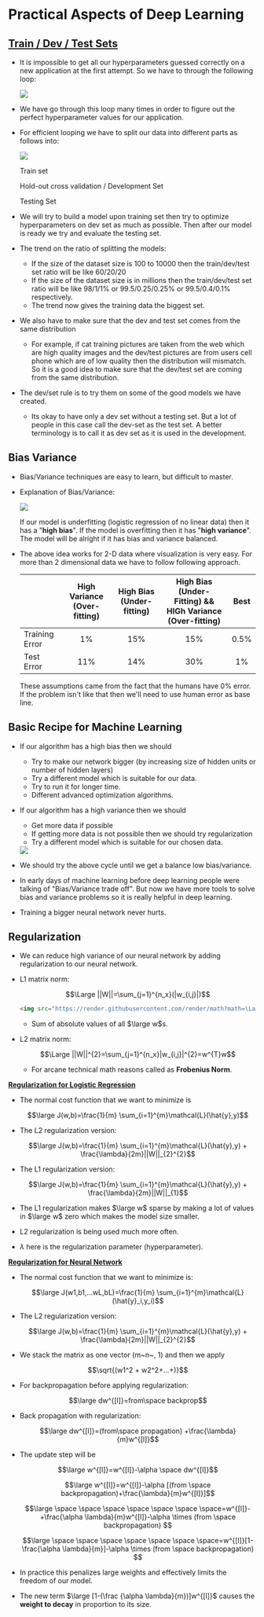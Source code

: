 # **Practical Aspects of Deep Learning**

## <ins>**Train / Dev / Test Sets**</ins>

- It is impossible to get all our hyperparameters guessed correctly on a new application at the first attempt. So we have to through the following  loop:

  <img src="./Images/deeplearningcycle.png">

- We have go through this loop many times in order to figure out the perfect hyperparameter values for our application.

- For efficient looping we have to split our data into different parts as follows into:

  <img src="./Images/datasetsplit.png">

  Train set

  Hold-out cross validation / Development Set

  Testing Set

- We will try to build a model upon training set then try to optimize hyperparameters on dev set as much as possible. Then after our model is ready we try and evaluate the testing set.
- The trend on the ratio of splitting the models:
  - If the size of the dataset size is 100 to 10000 then the train/dev/test set ratio will be like 60/20/20
  - If the size of the dataset size is in millions then the train/dev/test set ratio will be like 98/1/1% or 99.5/0.25/0.25% or 99.5/0.4/0.1% respectively.
  - The trend now gives the training data the biggest set.
- We also have to make sure that the dev and test set comes from the same distribution
  
  - For example, if cat training pictures are taken from the web which are high quality images  and the dev/test pictures are from users cell phone which are of low quality then the distribution will mismatch. So it is a good idea to make sure that the dev/test set are coming from the same distribution.
- The dev/set rule is to try them on some of the good models we have created.
  
  - Its okay to have only a dev set without a testing set. But a lot of people in this case call the dev-set as the test set. A better terminology is to call it as dev set as it is used in the development.

## **Bias Variance**

- Bias/Variance techniques are easy to learn, but difficult to master.

- Explanation of Bias/Variance:

  <img src="./Images/biasvariance.png">

  If our model is underfitting (logistic regression of no linear data) then it has a "**high bias**". If the model is overfitting then it has "**high variance**". The model will be alright if it has bias and variance balanced.

- The above idea works for 2-D data where visualization is very easy. For more than 2 dimensional data we have to follow following approach.

  |                | High Variance (Over-fitting) | High Bias  (Under-fitting) | High  Bias (Under- Fitting) && HIGh Variance (Over-fitting) | Best |
  | -------------- | :--------------------------: | :------------------------: | :---------------------------------------------------------: | :--: |
  | Training Error |              1%              |            15%             |                             15%                             | 0.5% |
  | Test Error     |             11%              |            14%             |                             30%                             |  1%  |

  These assumptions came from the fact that the humans have 0% error. If the problem isn't like that then we'll need to use human error as base line.

## **Basic Recipe for Machine Learning**

- If our algorithm has a high bias then we should

  - Try to make our network bigger (by increasing size of hidden units or number of hidden layers)
  - Try a different model which is suitable for our data.
  - Try to run it for longer time.
  - Different advanced optimization algorithms.

- If our algorithm has a high variance then we should

  - Get more data if possible
  - If getting more data is not possible then we should try regularization
  - Try a different model which is suitable for our chosen data.

  <img src="./Images/nnrecipe.png">

- We should try the above cycle until we get a balance low bias/variance.

- In early days of machine learning before deep learning people were talking of "Bias/Variance trade off". But now we have more tools to solve bias and variance problems so it is really helpful in deep learning.

- Training a bigger neural network never hurts.

## **Regularization**

- We can reduce high variance of our neural network by adding regularization to our neural network.

- L1 matrix norm:

  $$\Large ||W||=\sum_{j=1}^{n_x}(|w_{i,j}|)$$

  ```html
  <img src="https://render.githubusercontent.com/render/math?math=\Large ||W||=\sum_{j=1}^{n_x}(|w_{i,j}|)">
  ```

  - Sum of absolute values of all $\large w$s.

- L2 matrix norm:

  $$\Large ||W||^{2}=\sum_{j=1}^{n_x}|w_{i,j}|^{2}=w^{T}w$$
  
  - For arcane technical math reasons called as **Frobenius Norm**.

<ins>**Regularization for Logistic Regression**</ins>

- The normal cost function that we want to minimize is

  $$\large J(w,b)=\frac{1}{m} \sum_{i=1}^{m}\mathcal{L}(\hat{y},y)$$

- The L2 regularization version:

  $$\large J(w,b)=\frac{1}{m} \sum_{i=1}^{m}\mathcal{L}(\hat{y},y) + \frac{\lambda}{2m}||W||_{2}^{2}$$

- The L1 regularization version:

  $$\large J(w,b)=\frac{1}{m} \sum_{i=1}^{m}\mathcal{L}(\hat{y},y) + \frac{\lambda}{2m}||W||_{1}$$

- The L1 regularization makes $\large w$ sparse by making a lot of values in $\large w$ zero which makes the model size smaller.
- L2 regularization is being used much more often.
- $\lambda$ here is the regularization parameter (hyperparameter).

<ins>**Regularization for Neural Network**</ins>

- The normal cost function that we want to minimize is:

  $$\large J(w1,b1,...wL,bL)=\frac{1}{m} \sum_{i=1}^{m}\mathcal{L}(\hat{y}_i,y_i)$$

- The L2 regularization version:

  $$\large J(w,b)=\frac{1}{m} \sum_{i=1}^{m}\mathcal{L}(\hat{y},y) + \frac{\lambda}{2m}||W||_{2}^{2}$$

- We stack the matrix as one vector (m~n~, 1) and then we apply 

  $$\sqrt{(w1^2 + w2^2+...+)}$$

- For backpropagation before applying regularization:

  $$\large dw^{[l]}=from\space backprop$$

- Back propagation with regularization:

  $$\large dw^{[l]}=(from\space propagation) +\frac{\lambda}{m}w^{[l]}$$

- The update step will be

  $$\large w^{[l]}=w^{[l]}-\alpha \space dw^{[l]}$$

  $$\large w^{[l]}=w^{[l]}-\alpha [(from \space backpropagation)+\frac{\lambda}{m}w^{[l]}]$$

  $$\large \space \space \space \space \space \space \space=w^{[l]}-+\frac{\alpha \lambda}{m}w^{[l]}-\alpha \times (from \space backpropagation) $$ 

  $$\large \space \space \space \space \space \space \space=w^{[l]}[1-\frac{\alpha \lambda}{m}]-\alpha \times (from \space backpropagation) $$ 

- In practice this penalizes large weights and effectively limits the freedom of our model.
- The new term $\large [1-(\frac {\alpha \lambda}{m})]w^{[l]}$ causes the **weight to decay** in proportion to its size. 



